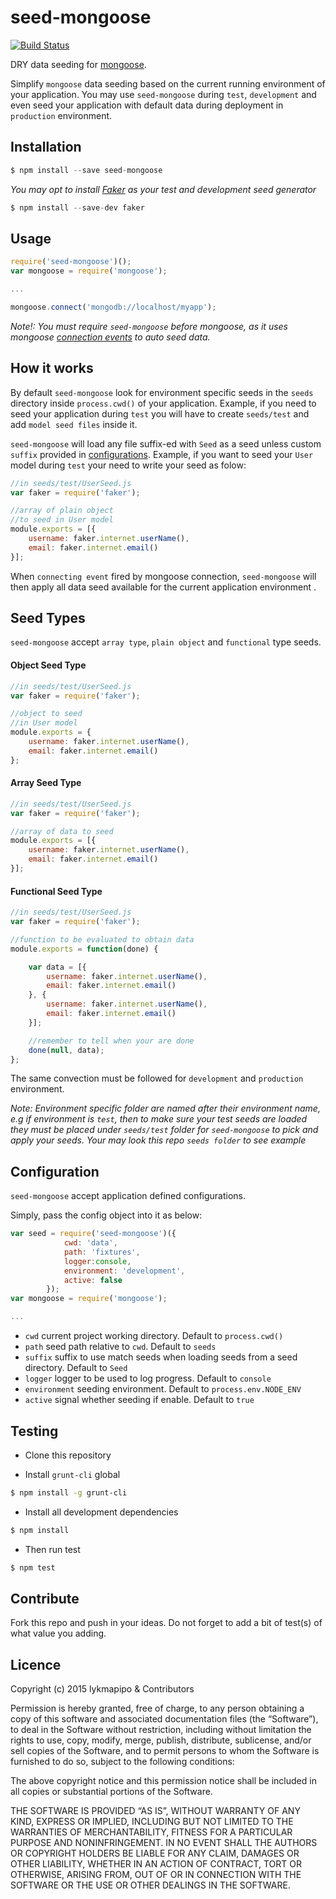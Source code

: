seed-mongoose
====================

[![Build Status](https://travis-ci.org/lykmapipo/seed-mongoose.svg?branch=master)](https://travis-ci.org/lykmapipo/seed-mongoose)

DRY data seeding for [mongoose](https://github.com/Automattic/mongoose).

Simplify `mongoose` data seeding based on the current running environment of your application. You may use `seed-mongoose` during `test`, `development` and even seed your application with default data during deployment in `production` environment.

## Installation
```js
$ npm install --save seed-mongoose
```

*You may opt to install [Faker](https://github.com/marak/Faker.js/) as your test and development seed generator*
```js
$ npm install --save-dev faker
```

## Usage
```js
require('seed-mongoose')();
var mongoose = require('mongoose');

...

mongoose.connect('mongodb://localhost/myapp');

```

*Note!: You must require `seed-mongoose` before mongoose, as it uses mongoose [connection events](http://mongoosejs.com/docs/api.html#connection_Connection) to auto seed data.*

## How it works
By default `seed-mongoose` look for environment specific seeds in the `seeds` directory inside `process.cwd()` of your application. Example, if you need to seed your application during `test` you will have to create `seeds/test` and add `model seed files` inside it.

`seed-mongoose` will load any file suffix-ed with `Seed` as a seed unless custom `suffix` provided in [configurations](#configuration). Example, if you want to seed your `User` model during `test` your need to write your seed as folow:

```js
//in seeds/test/UserSeed.js
var faker = require('faker');

//array of plain object
//to seed in User model
module.exports = [{
    username: faker.internet.userName(),
    email: faker.internet.email()
}];
```
When `connecting event` fired by mongoose connection, `seed-mongoose` will then apply all data seed available for the current application environment
. 

## Seed Types
`seed-mongoose` accept `array type`, `plain object` and `functional` type seeds.

#### Object Seed Type
```js
//in seeds/test/UserSeed.js
var faker = require('faker');

//object to seed
//in User model
module.exports = {
    username: faker.internet.userName(),
    email: faker.internet.email()
};
```

#### Array Seed Type
```js
//in seeds/test/UserSeed.js
var faker = require('faker');

//array of data to seed
module.exports = [{
    username: faker.internet.userName(),
    email: faker.internet.email()
}];
```

#### Functional Seed Type
```js
//in seeds/test/UserSeed.js
var faker = require('faker');

//function to be evaluated to obtain data
module.exports = function(done) {

    var data = [{
        username: faker.internet.userName(),
        email: faker.internet.email()
    }, {
        username: faker.internet.userName(),
        email: faker.internet.email()
    }];

    //remember to tell when your are done
    done(null, data);
};
```


The same convection must be followed for `development` and `production` environment.

*Note: Environment specific folder are named after their environment name, e.g if environment is `test`, then to make sure your test seeds are loaded they must be placed under `seeds/test` folder for `seed-mongoose` to pick and apply your seeds. Your may look this repo `seeds folder` to see example*

## Configuration
`seed-mongoose` accept application defined configurations.

Simply, pass the config object into it as below:
```js
var seed = require('seed-mongoose')({
            cwd: 'data',
            path: 'fixtures',
            logger:console,
            environment: 'development',
            active: false
        });
var mongoose = require('mongoose');

...

```

- `cwd` current project working directory. Default to `process.cwd()`
- `path` seed path relative to `cwd`. Default to `seeds`
- `suffix` suffix to use match seeds when loading seeds from a seed directory. Default to `Seed`
- `logger` logger to be used to log progress. Default to `console`
- `environment` seeding environment. Default to `process.env.NODE_ENV`
- `active` signal whether seeding if enable. Default to `true`

## Testing

* Clone this repository

* Install `grunt-cli` global

```sh
$ npm install -g grunt-cli
```

* Install all development dependencies

```sh
$ npm install
```

* Then run test

```sh
$ npm test
```

## Contribute

Fork this repo and push in your ideas. Do not forget to add a bit of test(s) of what value you adding.

## Licence

Copyright (c) 2015 lykmapipo & Contributors

Permission is hereby granted, free of charge, to any person obtaining a copy of this software and associated documentation files (the “Software”), to deal in the Software without restriction, including without limitation the rights to use, copy, modify, merge, publish, distribute, sublicense, and/or sell copies of the Software, and to permit persons to whom the Software is furnished to do so, subject to the following conditions:

The above copyright notice and this permission notice shall be included in all copies or substantial portions of the Software.

THE SOFTWARE IS PROVIDED “AS IS”, WITHOUT WARRANTY OF ANY KIND, EXPRESS OR IMPLIED, INCLUDING BUT NOT LIMITED TO THE WARRANTIES OF MERCHANTABILITY, FITNESS FOR A PARTICULAR PURPOSE AND NONINFRINGEMENT. IN NO EVENT SHALL THE AUTHORS OR COPYRIGHT HOLDERS BE LIABLE FOR ANY CLAIM, DAMAGES OR OTHER LIABILITY, WHETHER IN AN ACTION OF CONTRACT, TORT OR OTHERWISE, ARISING FROM, OUT OF OR IN CONNECTION WITH THE SOFTWARE OR THE USE OR OTHER DEALINGS IN THE SOFTWARE. 
